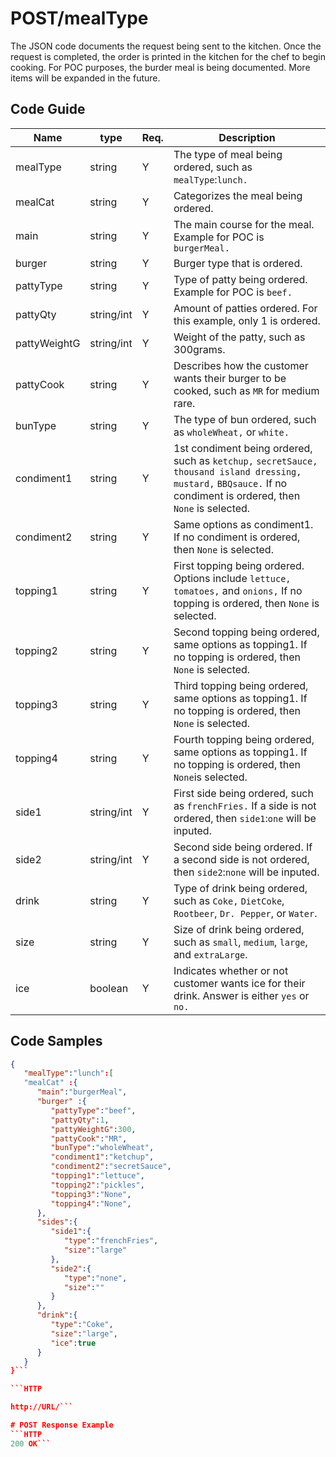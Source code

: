 # POST/mealType
The JSON code documents the request being sent to the kitchen.  Once the request is completed, the order is printed in the kitchen for the chef to begin cooking.
For POC purposes, the burder meal is being documented.
More items will be expanded in the future.

## Code Guide

Name | type | Req. | Description
---- | ----- | ----- | --------------------
mealType | string | Y |  The type of meal being ordered, such as ``mealType``:``lunch.``
mealCat | string  | Y | Categorizes the meal being ordered.
main | string  | Y | The main course for the meal. Example for POC is ``burgerMeal.`` 
burger | string  | Y | Burger type that is ordered. 
pattyType | string  | Y | Type of patty being ordered. Example for POC is ``beef.``
pattyQty | string/int  | Y | Amount of patties ordered. For this example, only 1 is ordered.
pattyWeightG | string/int  | Y | Weight of the patty, such as 300grams.
pattyCook | string  | Y | Describes how the customer wants their burger to be cooked, such as ``MR`` for medium rare.
bunType | string  | Y | The type of bun ordered, such as ``wholeWheat,`` or ``white.``
condiment1 | string  | Y | 1st condiment being ordered, such as ``ketchup,`` ``secretSauce,`` ``thousand island dressing,`` ``mustard,`` ``BBQsauce.`` If no condiment is ordered, then ``None`` is selected.
condiment2| string  | Y | Same options as condiment1. If no condiment is ordered, then ``None`` is selected.
topping1 | string  | Y | First topping being ordered. Options include ``lettuce,`` ``tomatoes,`` and ``onions,``  If no topping is ordered, then ``None`` is selected. 
topping2| string  | Y | Second topping being ordered, same options as topping1. If no topping is ordered, then ``None`` is selected.
topping3 | string  | Y | Third topping being ordered, same options as topping1.  If no topping is ordered, then ``None`` is selected.
topping4 | string  | Y | Fourth topping being ordered, same options as topping1.  If no topping is ordered, then ``None``is selected.
side1 | string/int  | Y | First side being ordered, such as ``frenchFries.`` If a side is not ordered, then ``side1``:``one`` will be inputed.
side2 | string/int  | Y | Second side being ordered.  If a second side is not ordered, then ``side2``:``none`` will be inputed.
drink | string | Y | Type of drink being ordered, such as ``Coke,`` ``DietCoke``, ``Rootbeer``, ``Dr. Pepper``, or  ``Water``. 
size| string | Y | Size of drink being ordered, such as ``small``, ``medium``, ``large``, and ``extraLarge``. 
ice | boolean| Y | Indicates whether or not customer wants ice for their drink. Answer is either ``yes`` or ``no.``  
         

## Code Samples
```JSON
{
   "mealType":"lunch":[
   "mealCat" :{
      "main":"burgerMeal",
      "burger" :{
         "pattyType":"beef",
         "pattyQty":1,
         "pattyWeightG":300,
         "pattyCook":"MR",
         "bunType":"wholeWheat",
         "condiment1":"ketchup",
         "condiment2":"secretSauce",
         "topping1":"lettuce",
         "topping2":"pickles",
         "topping3":"None",
         "topping4":"None",
      },
      "sides":{ 
         "side1":{ 
            "type":"frenchFries",
            "size":"large"
         },
         "side2":{
            "type":"none",
            "size":""
         }
      },
      "drink":{
         "type":"Coke",
         "size":"large",
         "ice":true
      }
   }
}```

```HTTP

http://URL/```

# POST Response Example
```HTTP
200 OK```
